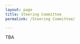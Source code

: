 ```yaml
---
layout: page
title: Steering Committee
permalink: /Steering Committee/

---
```


<!-- ## **Keynote Speakers** -->
TBA
<!-- | [**Prof. Tianqing Zhu**](https://profiles.uts.edu.au/Tianqing.Zhu) |
|--------------------|
| <img src="../figures/photo-zhu.jpeg" align="left" width="160"> Dr. Tianqing Zhu is an Associate Professor in Cyber Security in the Faculty of Engineering and IT at UTS, and the co-director of the Centre for Cyber Security & Privacy. She holds BEng and MEng degrees from Wuhan University, Wuhan, China and a PhD in Computer Science from Deakin Unviersity, Australia (2014). Prio to joining UTS, she was a Lecturer with the School of Information Technology, Deakin University, from 2014 to 2018. She has extensive experience teaching and researching privacy preserving, cyber security and security in Artificial Intelligence. In 2017, she co-wrote a monograph, Differential Privacy and Applications, which examined differential privacy and its application, and which has helped fill the gap between theory and application. The publication presented the most recent research on differential privacy from a theoretical perspective, and provided an approachable strategy for researchers and engineers to implement differential privacy in real-world applications. From 2017 to 2021, Tianqing received funding for two ARC Linkage projects and two ARC discovery projects, in total worth about $2 million. The projects are all focussed on privacy preservation and security. She is currently supervising a research fellow, 15 PhD students, one honours student, and four visiting scholars. Her research team has already made a positive impact on the cyber security and privacy research community. |
|**Title**|
| Fairness in Machine Learning: from fairness to privacy | -->
